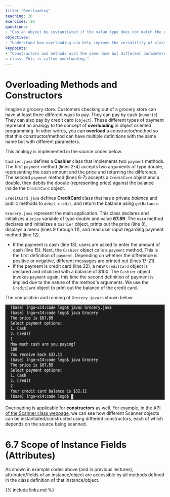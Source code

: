 ```yaml
---
title: "Overloading"
teaching: 20
exercises: 20
questions:
- "Can an object be instantiated if the value type does not match the constructor's requirements?"
objectives:
- "Understand how overloading can help improve the versatility of classes."
keypoints:
- "Constructors and methods with the same name but different parameters can be declared inside 
a class. This is called overloading."
---
```


# Overloading Methods and Constructors

Imagine a grocery store. Customers checking out of a grocery store can have at least three 
different ways to pay. They can pay by cash (`numeric`). They can also pay by credit card (`object`). These different types of payment represent an 
analogy to the concept of **overloading** in object oriented programming. In other words, 
you can **overload** a constructor/method so that this constructor/method can have multiple
definitions with the same name but with different parameters. 

This analogy is implemented in the source codes below. 

`Cashier.java` defines a **Cashier** class that implements two `payment` methods. The first 
`payment` method (lines 2-4) accepts two arguments of type double, representing the cash 
amount and the price and returning the difference. The second `payment` method (lines 6-7) 
accepts a `CreditCard` object and a double, then debits the dboule (representing price) against
the balance inside the `CreditCard` object. 

<script src="https://gist.github.com/linhbngo/d4dcf56c9d764b7f444e1452fcddc045.js?file=Cashier.java"></script>

`CreditCard.java` defines **CreditCard** class that has a private *balance* and public methods to `debit`, `credit`, and return the balance using `getBalance`. 

<script src="https://gist.github.com/linhbngo/d4dcf56c9d764b7f444e1452fcddc045.js?file=CreditCard.java"></script>

`Grocery.java` represent the main application. This class declares and initializes a `price` 
variable of type double and value **67.89**. The `main` method declares and initializes a `Cashier` object, prints out the price (line 8), displays a menu (lines 9 through 11), 
and read user input regarding payment method (line 12). 
- If the payment is cash (line 13), users are asked to enter the amount of cash (line 15). Next, 
the `Cashier` object calls a `payment` method. This is the first definition of `payment`. Depending on whether the difference is positive or negative, different messages are printed out (lines 17-21). 
- If the payment is credit card (line 22), a new `CreditCard` object is declared and intialized 
with a balance of $100. The `Cashier` object invokes `payment` again, this time the second 
definition of payment is implied due to the nature of the method's arguments. We use the `CreditCard` object to print out the balance of the credit card. 

<script src="https://gist.github.com/linhbngo/d4dcf56c9d764b7f444e1452fcddc045.js?file=SquareRoot.java"></script>

The compilation and running of `Grocery.java` is shown below. 

<img src="../assets/fig/overloading1.png" alt="Compiling and running Grocery.java" style="height:300px">

Overloading is applicable for **constructors** as well. For example, in [the API of the Scanner class webpage](https://docs.oracle.com/javase/8/docs/api/java/util/Scanner.html#constructor.summary), we can see how different Scanner objects can be instantiated/constructed using 
different constructors, each of which depends on the source being scanned. 

# 6.7 Scope of Instance Fields (Attributes)

As shown in example codes above (and in previous lectures), attributed/fields of an instance/object are accessible by all methods defined in the class definition of that instance/object. 

{% include links.md %}
